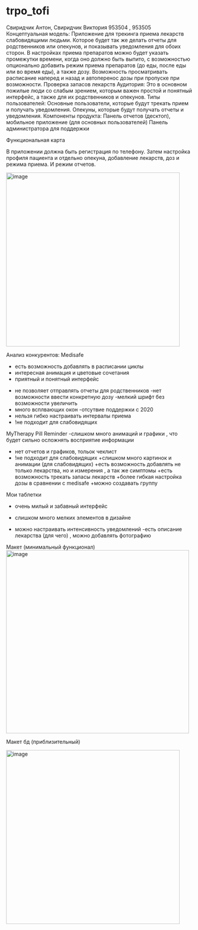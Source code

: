 # trpo_tofi
Свиридчик Антон, Свиридчик Виктория 953504 , 953505
Концептуальная модель:
Приложение для трекинга приема лекарств слабовидящими людьми. Которое будет так же делать отчеты для родственников или опекунов, и показывать уведомления для обоих сторон. В настройках приема препаратов можно будет указать промежутки времени, когда оно должно быть выпито, с возможностью опционально добавить режим приема препаратов (до еды, после еды или во время еды), а также дозу. Возможность просматривать расписание наперед и назад и автоперенос дозы при пропуске при возможности. Проверка запасов лекарств 
Аудитория:
	Это в основном пожилые люди со слабым зрением, которым важен простой и понятный интерфейс, а также для их родственников и опекунов.
Типы пользователей:
Основные пользователи, которые будут трекать прием и получать уведомления.
Опекуны, которые будут получать отчеты и уведомления.
Компоненты продукта:
	Панель отчетов (десктоп), мобильное приложение (для основных пользователей)
Панель администратора для поддержки


Функциональная карта

В приложении должна быть регистрация по телефону. Затем настройка профиля пациента и отдельно опекуна, добавление лекарств, доз и режима приема. И режим отчетов.

<img width="468" alt="image" src="https://user-images.githubusercontent.com/52378018/193805639-b6cf2cb0-c7c3-495e-bd42-7490ab5ff0d0.png">

Анализ конкурентов:
Medisafe
+ есть возможность добавлять в расписании циклы
+ интересная анимация и цветовые сочетания 
+ приятный и понятный интерфейс 
- не позволяет  отправлять отчеты для родственников 
-нет возможности ввести конкретную дозу
-мелкий шрифт без возможности увеличить
- много всплвающих окон
-отсутвие поддержки с 2020
- нельзя гибко настраивать интервалы приема
- !не подходит для слабовидящих

MyTherapy Pill Reminder
-слишком много анимаций и графики , что будет сильно осложнять восприятие информации
- нет отчетов и графиков, тольок чеклист
- !не подходит для слабовидящих
+слишком много картинок и анимации (для слабовидящих)
+есть возможность добавлять не только лекарства, но и измерения , а так же симптомы
+есть возможность трекать запасы лекарств
+более гибкая настройка дозы в сравнении с  medisafe
+можно создавать группу 

Мои таблетки
+ очень милый и забавный интерфейс
- слишком много мелких элементов в дизайне
+ можно  настраивать интенсивность уведомлений
-есть описание лекарства (для чего) , можно добавлять фотографию


Макет (минимальный функционал)
<img width="493" alt="image" src="https://user-images.githubusercontent.com/52378018/193805579-6c829795-d256-4159-b90b-77d32f685ec7.png">

  

Макет бд (приблизительный)
 
<img width="468" alt="image" src="https://user-images.githubusercontent.com/52378018/193805837-4874f4fc-41b5-4e55-9d04-48badcd34bf5.png">
